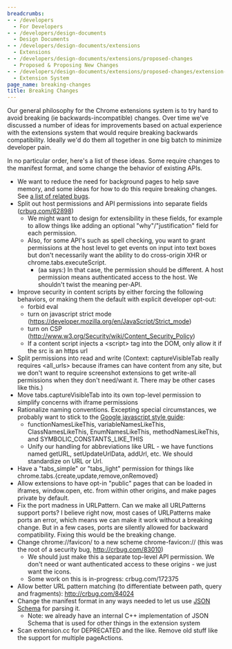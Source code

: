 ```yaml
---
breadcrumbs:
- - /developers
  - For Developers
- - /developers/design-documents
  - Design Documents
- - /developers/design-documents/extensions
  - Extensions
- - /developers/design-documents/extensions/proposed-changes
  - Proposed & Proposing New Changes
- - /developers/design-documents/extensions/proposed-changes/extension-system-changes
  - Extension System
page_name: breaking-changes
title: Breaking Changes
---
```


Our general philosophy for the Chrome extensions system is to try hard to avoid
breaking (ie backwards-incompatible) changes. Over time we've discussed a number
of ideas for improvements based on actual experience with the extensions system
that would require breaking backwards compatibility. Ideally we'd do them all
together in one big batch to minimize developer pain.

In no particular order, here's a list of these ideas. Some require changes to
the manifest format, and some change the behavior of existing APIs.

*   We want to reduce the need for background pages to help save memory,
            and some ideas for how to do this require breaking changes. See [a
            list of related
            bugs](http://code.google.com/p/chromium/issues/list).
*   Split out host permissions and API permissions into separate fields
            ([crbug.com/62898](http://crbug.com/62898))
    *   We might want to design for extensibility in these fields, for
                example to allow things like adding an optional
                "why"/"justification" field for each permission.
    *   Also, for some API's such as spell checking, you want to grant
                permissions at the host level to get events on input into text
                boxes but don't necessarily want the ability to do cross-origin
                XHR or chrome.tabs.executeScript.
        *   (aa says:) In that case, the permission should be different.
                    A host permission means authenticated access to the host. We
                    shouldn't twist the meaning per-API.
*   Improve security in content scripts by either forcing the following
            behaviors, or making them the default with explicit developer
            opt-out:
    *   forbid eval
    *   turn on javascript strict mode
                (<https://developer.mozilla.org/en/JavaScript/Strict_mode>)
    *   turn on CSP
                (<http://www.w3.org/Security/wiki/Content_Security_Policy>)
    *   If a content script injects a &lt;script&gt; tag into the DOM,
                only allow it if the src is an https url
*   Split permissions into read and write (Context: captureVisibleTab
            really requires &lt;all_urls&gt; because iframes can have content
            from any site, but we don't want to require screenshot extensions to
            get write-all permissions when they don't need/want it. There may be
            other cases like this.)
*   Move tabs.captureVisibleTab into its own top-level permission to
            simplify concerns with iframe permissions
*   Rationalize naming conventions. Excepting special circumstances, we
            probably want to stick to the [Google javascript style
            guide](http://google-styleguide.googlecode.com/svn/trunk/javascriptguide.xml):
    *   functionNamesLikeThis, variableNamesLikeThis,
                ClassNamesLikeThis, EnumNamesLikeThis, methodNamesLikeThis, and
                SYMBOLIC_CONSTANTS_LIKE_THIS
    *   Unify our handling for abbreviations like URL - we have
                functions named getURL, setUpdateUrlData, addUrl, etc. We should
                standardize on URL or Url.
*   Have a "tabs_simple" or "tabs_light" permission for things like
            chrome.tabs.{create,update,remove,onRemoved}
*   Allow extensions to have opt-in "public" pages that can be loaded in
            iframes, window.open, etc. from within other origins, and make pages
            private by default.
*   Fix the port madness in URLPattern. Can we make all URLPatterns
            support ports? I believe right now, most cases of URLPatterns make
            ports an error, which means we can make it work without a breaking
            change. But in a few cases, ports are silently allowed for backward
            compatibility. Fixing this would be the breaking change.
*   Change chrome://favicon/ to a new scheme chrome-favicon:// (this was
            the root of a security bug, <http://crbug.com/83010>)
    *   We should just make this a separate top-level API permission. We
                don't need or want authenticated access to these origins - we
                just want the icons.
    *   Some work on this is in-progress: crbug.com/172375
*   Allow better URL pattern matching (to differentiate between path,
            query and fragments): <http://crbug.com/84024>
*   Change the manifest format in any ways needed to let us use [JSON
            Schema](http://json-schema.org/) for parsing it.
    *   Note: we already have an internal C++ implementation of JSON
                Schema that is used for other things in the extension system
*   Scan extension.cc for DEPRECATED and the like. Remove old stuff like
            the support for multiple pageActions.